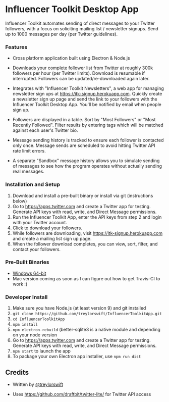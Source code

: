 # Influencer Toolkit Desktop App

Influencer Toolkit automates sending of direct messages to your Twitter followers, with a focus on soliciting mailing list / newsletter signups. Send up to 1000 messages per day (per Twitter guidelines).

### Features

- Cross platform application built using Electron & Node.js

- Downloads your complete follower list from Twitter at roughly 300k followers per hour (per Twitter limits). Download is resumable if interrupted. Followers can be updated/re-downloaded again later.

- Integrates with "Influencer Toolkit Newsletters", a web app for managing newsletter sign ups at https://itk-signup.herokuapp.com. Quickly create a newsletter sign up page and send the link to your followers with the Influencer Toolkit Desktop App. You'll be notified by email when people sign up.

- Followers are displayed in a table. Sort by "Most Followers" or "Most Recently Followed". Filter results by entering tags which will be matched against each user's Twitter bio.

- Message sending history is tracked to ensure each follower is contacted only once. Message sends are scheduled to avoid hitting Twitter API rate limit errors.
 
- A separate "Sandbox" message history allows you to simulate sending of messages to see how the program operates without actually sending real messages.

### 

### Installation and Setup

1. Download and install a pre-built binary or install via git (instructions below)
2. Go to <https://apps.twitter.com> and create a Twitter app for testing. Generate API keys with read, write, and Direct Message permissions.
3. Run the Influencer Toolkit App, enter the API keys from step 2 and login with your Twitter account.
4. Click to download your followers.
5. While followers are downloading, visit https://itk-signup.herokuapp.com and create a mailing list sign up page.
6. When the follower download completes, you can view, sort, filter, and contact your followers.

### Pre-Built Binaries
- [Windows 64-bit](https://github.com/treylorswift/InfluencerToolkitApp/releases/download/v1.0/InfluencerToolkit.Setup.1.0.0.exe
)
- Mac version coming as soon as I can figure out how to get Travis-CI to work :(

### Developer Install
1. Make sure you have Node.js (at least version 9) and git installed 
2. `git clone https://github.com/treylorswift/InfluencerToolkitApp.git`
3. `cd InfluencerToolkitApp`
3. `npm install`
4. `npm electron-rebuild` (better-sqlite3 is a native module and depending on your node version
5. Go to <https://apps.twitter.com> and create a Twitter app for testing. Generate API keys with read, write, and Direct Message permissions.
6. `npm start` to launch the app
7. To package your own Electron app installer, use `npm run dist`

## Credits

- Written by [@treylorswift](https://twitter.com/treylorswift)

- Uses https://github.com/draftbit/twitter-lite/ for Twitter API access

